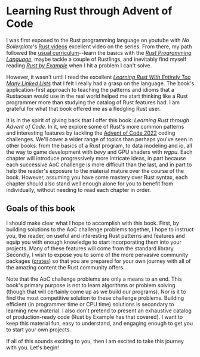 # Learning Rust through Advent of Code

I was first exposed to the Rust programming language on youtube with _No Boilerplate_'s [Rust videos](https://youtube.com/playlist?list=PLZaoyhMXgBzoM9bfb5pyUOT3zjnaDdSEP) excellent video on the series. From there, my path followed the [usual curriculum](https://www.rust-lang.org/learn)--learn the basics with the _[Rust Programming Language](https://doc.rust-lang.org/book/)_, maybe tackle a couple of Rustlings, and inevitably find myself reading _[Rust by Example](https://doc.rust-lang.org/rust-by-example/)_ when I hit a problem I can't solve. 

However, it wasn't until I read the excellent _[Learning Rust With Entirely Too Many Linked Lists](https://rust-unofficial.github.io/too-many-lists/first-layout.html)_ that I felt I really had a grasp on the language. The book's application-first approach to teaching the patterns and idioms that a Rustacean would use in the real world helped me start thinking like a Rust programmer more than studying the catalog of Rust features had. I am grateful for what that book offered me as a fledgling Rust user.

It is in the spirit of giving back that I offer this book: _Learning Rust through Advent of Code_. In it, we explore some of Rust's more common patterns and interesting features by tackling the [Advent of Code 2022](https://adventofcode.com/) coding challenges. We'll cover a wider range of topics than perhaps you've seen in other books: from the basics of a Rust program, to data modeling and io, all the way to game development with *bevy* and GPU shaders with *wgpu*. Each chapter will introduce progressively more intricate ideas, in part because each successive AoC challenge is more difficult than the last, and in part to help the reader's exposure to the material mature over the course of the book. However, assuming you have some mastery over Rust syntax, each chapter should also stand well enough alone for you to benefit from individually, without needing to read each chapter in order. 

## Goals of this book

I should make clear what I hope to accomplish with this book. First, by building solutions to the AoC challenge problems together, I hope to instruct you, the reader, on useful and interesting Rust patterns and features and equip you with enough knowledge to start incorporating them into your projects. Many of these features will come from the standard library. Secondly, I wish to expose you to some of the more pervasive community packages ([crates](crates.io)) so that you are prepared for your own journey with all of the amazing content the Rust community offers.

Note that the AoC challenge problems are only a means to an end. This book's primary purpose is not to learn algorithms or problem solving (though that will certainly come up as we build our programs). Nor is it to find the most competitive solution to these challenge problems. Building efficient (in programmer time or CPU time) solutions is secondary to learning new material. I also don't pretend to present an exhaustive catalog of production-ready code (Rust by Example has that covered). I want to keep this material fun, easy to understand, and engaging enough to get you to start your own projects.

If all of this sounds exciting to you, then I am excited to take this journey with you. Let's begin!